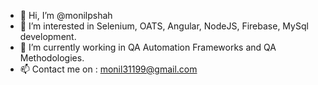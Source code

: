 - 👋 Hi, I’m @monilpshah
- 👀 I’m interested in Selenium, OATS, Angular, NodeJS, Firebase, MySql development.
- 🌱 I’m currently working in QA Automation Frameworks and QA Methodologies.
- 📫 Contact me on : monil31199@gmail.com

<!---
monilpshah/monilpshah is a ✨ special ✨ repository because its `README.md` (this file) appears on your GitHub profile.
You can click the Preview link to take a look at your changes.
--->
